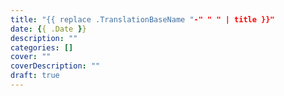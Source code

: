 ```yaml
---
title: "{{ replace .TranslationBaseName "-" " " | title }}"
date: {{ .Date }}
description: ""
categories: []
cover: ""
coverDescription: ""
draft: true
---
```


